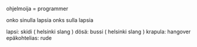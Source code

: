 ohjelmoija = programmer

onko sinulla lapsia
onks sulla lapsia

lapsi: skidi ( helsinki slang )
dösä: bussi ( helsinki slang )
krapula: hangover
epäkohtelias: rude

